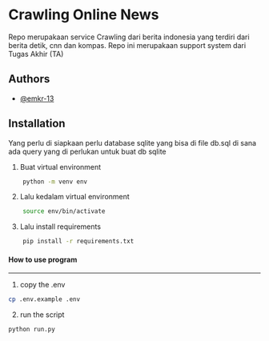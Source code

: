 # Crawling Online News 

Repo merupakaan service Crawling dari berita indonesia yang terdiri dari berita detik, cnn dan kompas. Repo ini merupakaan support system dari Tugas Akhir (TA)
## Authors

- [@emkr-13](https://www.github.com/emkr-13)


## Installation

Yang perlu di siapkaan perlu database sqlite yang bisa di file  db.sql di sana ada query yang di perlukan untuk buat db sqlite 

1. Buat virtual environment 
```bash
    python -m venv env
```
2. Lalu kedalam virtual environment 
```bash
    source env/bin/activate
```
3. Lalu install requirements

```bash
    pip install -r requirements.txt
```

#### How to use program
---

1. copy the .env
```bash
cp .env.example .env
```
2. run the script
```bash
python run.py
```

    
